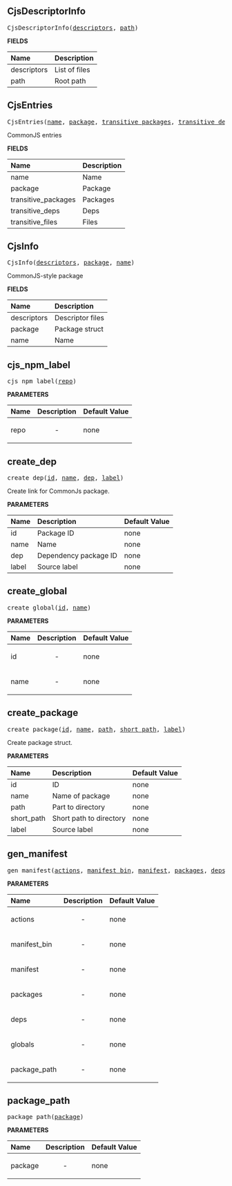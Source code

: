 <!-- Generated with Stardoc: http://skydoc.bazel.build -->

<a id="#CjsDescriptorInfo"></a>

## CjsDescriptorInfo

<pre>
CjsDescriptorInfo(<a href="#CjsDescriptorInfo-descriptors">descriptors</a>, <a href="#CjsDescriptorInfo-path">path</a>)
</pre>

**FIELDS**

| Name                                                  | Description   |
| :---------------------------------------------------- | :------------ |
| <a id="CjsDescriptorInfo-descriptors"></a>descriptors | List of files |
| <a id="CjsDescriptorInfo-path"></a>path               | Root path     |

<a id="#CjsEntries"></a>

## CjsEntries

<pre>
CjsEntries(<a href="#CjsEntries-name">name</a>, <a href="#CjsEntries-package">package</a>, <a href="#CjsEntries-transitive_packages">transitive_packages</a>, <a href="#CjsEntries-transitive_deps">transitive_deps</a>, <a href="#CjsEntries-transitive_files">transitive_files</a>)
</pre>

CommonJS entries

**FIELDS**

| Name                                                           | Description |
| :------------------------------------------------------------- | :---------- |
| <a id="CjsEntries-name"></a>name                               | Name        |
| <a id="CjsEntries-package"></a>package                         | Package     |
| <a id="CjsEntries-transitive_packages"></a>transitive_packages | Packages    |
| <a id="CjsEntries-transitive_deps"></a>transitive_deps         | Deps        |
| <a id="CjsEntries-transitive_files"></a>transitive_files       | Files       |

<a id="#CjsInfo"></a>

## CjsInfo

<pre>
CjsInfo(<a href="#CjsInfo-descriptors">descriptors</a>, <a href="#CjsInfo-package">package</a>, <a href="#CjsInfo-name">name</a>)
</pre>

CommonJS-style package

**FIELDS**

| Name                                        | Description      |
| :------------------------------------------ | :--------------- |
| <a id="CjsInfo-descriptors"></a>descriptors | Descriptor files |
| <a id="CjsInfo-package"></a>package         | Package struct   |
| <a id="CjsInfo-name"></a>name               | Name             |

<a id="#cjs_npm_label"></a>

## cjs_npm_label

<pre>
cjs_npm_label(<a href="#cjs_npm_label-repo">repo</a>)
</pre>

**PARAMETERS**

| Name                                | Description               | Default Value |
| :---------------------------------- | :------------------------ | :------------ |
| <a id="cjs_npm_label-repo"></a>repo | <p align="center"> - </p> | none          |

<a id="#create_dep"></a>

## create_dep

<pre>
create_dep(<a href="#create_dep-id">id</a>, <a href="#create_dep-name">name</a>, <a href="#create_dep-dep">dep</a>, <a href="#create_dep-label">label</a>)
</pre>

Create link for CommonJs package.

**PARAMETERS**

| Name                               | Description           | Default Value |
| :--------------------------------- | :-------------------- | :------------ |
| <a id="create_dep-id"></a>id       | Package ID            | none          |
| <a id="create_dep-name"></a>name   | Name                  | none          |
| <a id="create_dep-dep"></a>dep     | Dependency package ID | none          |
| <a id="create_dep-label"></a>label | Source label          | none          |

<a id="#create_global"></a>

## create_global

<pre>
create_global(<a href="#create_global-id">id</a>, <a href="#create_global-name">name</a>)
</pre>

**PARAMETERS**

| Name                                | Description               | Default Value |
| :---------------------------------- | :------------------------ | :------------ |
| <a id="create_global-id"></a>id     | <p align="center"> - </p> | none          |
| <a id="create_global-name"></a>name | <p align="center"> - </p> | none          |

<a id="#create_package"></a>

## create_package

<pre>
create_package(<a href="#create_package-id">id</a>, <a href="#create_package-name">name</a>, <a href="#create_package-path">path</a>, <a href="#create_package-short_path">short_path</a>, <a href="#create_package-label">label</a>)
</pre>

Create package struct.

**PARAMETERS**

| Name                                             | Description             | Default Value |
| :----------------------------------------------- | :---------------------- | :------------ |
| <a id="create_package-id"></a>id                 | ID                      | none          |
| <a id="create_package-name"></a>name             | Name of package         | none          |
| <a id="create_package-path"></a>path             | Part to directory       | none          |
| <a id="create_package-short_path"></a>short_path | Short path to directory | none          |
| <a id="create_package-label"></a>label           | Source label            | none          |

<a id="#gen_manifest"></a>

## gen_manifest

<pre>
gen_manifest(<a href="#gen_manifest-actions">actions</a>, <a href="#gen_manifest-manifest_bin">manifest_bin</a>, <a href="#gen_manifest-manifest">manifest</a>, <a href="#gen_manifest-packages">packages</a>, <a href="#gen_manifest-deps">deps</a>, <a href="#gen_manifest-globals">globals</a>, <a href="#gen_manifest-package_path">package_path</a>)
</pre>

**PARAMETERS**

| Name                                               | Description               | Default Value |
| :------------------------------------------------- | :------------------------ | :------------ |
| <a id="gen_manifest-actions"></a>actions           | <p align="center"> - </p> | none          |
| <a id="gen_manifest-manifest_bin"></a>manifest_bin | <p align="center"> - </p> | none          |
| <a id="gen_manifest-manifest"></a>manifest         | <p align="center"> - </p> | none          |
| <a id="gen_manifest-packages"></a>packages         | <p align="center"> - </p> | none          |
| <a id="gen_manifest-deps"></a>deps                 | <p align="center"> - </p> | none          |
| <a id="gen_manifest-globals"></a>globals           | <p align="center"> - </p> | none          |
| <a id="gen_manifest-package_path"></a>package_path | <p align="center"> - </p> | none          |

<a id="#package_path"></a>

## package_path

<pre>
package_path(<a href="#package_path-package">package</a>)
</pre>

**PARAMETERS**

| Name                                     | Description               | Default Value |
| :--------------------------------------- | :------------------------ | :------------ |
| <a id="package_path-package"></a>package | <p align="center"> - </p> | none          |
